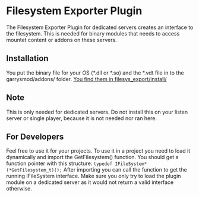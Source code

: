 # Filesystem Exporter Plugin
The Filesystem Exporter Plugin for dedicated servers creates an interface to the filesystem.
This is needed for binary modules that needs to access mountet content or addons on these servers.

## Installation
You put the binary file for your OS (*.dll or *.so) and the *.vdt file in to the garrysmod/addons/ folder.
[You find them in filesys_export/install/](https://github.com/Grocel/GMod_Modules/tree/master/filesys_export/install)

## Note
This is only needed for dedicated servers. Do not install this on your listen server or single player, because it is not needed nor ran here.

## For Developers
Feel free to use it for your projects. To use it in a project you need to load it dynamically and import the GetFilesystem() function.
You should get a function pointer with this structure: `typedef IFileSystem* (*GetFilesystem_t)();`
After importing you can call the function to get the running IFileSystem interface.
Make sure you only try to load the plugin module on a dedicated server as it would not return a valid interface otherwise.